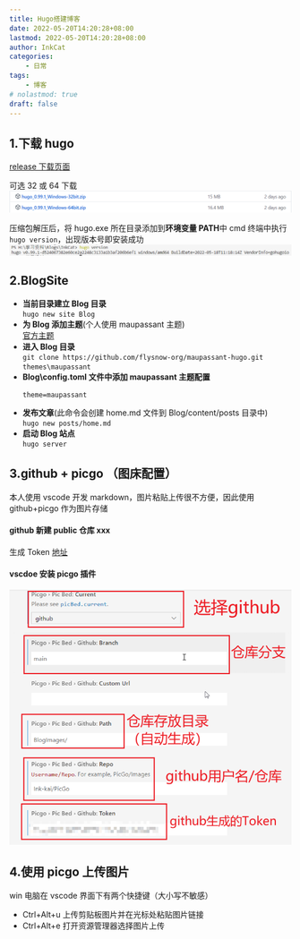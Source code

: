 ```yaml
---
title: Hugo搭建博客
date: 2022-05-20T14:20:28+08:00
lastmod: 2022-05-20T14:20:28+08:00
author: InkCat
categories:
    - 日常
tags:
    - 博客
# nolastmod: true
draft: false
---
```


## 1.下载 hugo

[release 下载页面](https://github.com/gohugoio/hugo/releases)

可选 32 或 64 下载
![hugo下载](https://raw.githubusercontent.com/Ink-kai/PicGo/main/BlogImages/example-2022-05-20-18-15-04.png)

压缩包解压后，将 hugo.exe 所在目录添加到**环境变量 PATH**中
cmd 终端中执行`hugo version`，出现版本号即安装成功
![example-2022-05-20-18-15-44](https://raw.githubusercontent.com/Ink-kai/PicGo/main/BlogImages/example-2022-05-20-18-15-44.png)

## 2.BlogSite

-   **当前目录建立 Blog 目录**  
    `hugo new site Blog`
-   **为 Blog 添加主题**(个人使用 maupassant 主题)  
    [官方主题](https://themes.gohugo.io/)
-   **进入 Blog 目录**  
    `git clone https://github.com/flysnow-org/maupassant-hugo.git themes\maupassant`
-   **Blog\config.toml 文件中添加 maupassant 主题配置**
    ```
    theme=maupassant
    ```
-   **发布文章**(此命令会创建 home.md 文件到 Blog/content/posts 目录中)  
    `hugo new posts/home.md`
-   **启动 Blog 站点**  
    `hugo server`

## 3.github + picgo （图床配置）

本人使用 vscode 开发 markdown，图片粘贴上传很不方便，因此使用 github+picgo 作为图片存储

#### github 新建 public 仓库 xxx

生成 Token [地址](https://github.com/settings/tokens)

#### vscdoe 安装 picgo 插件

![example-2022-05-20-18-25-18](https://raw.githubusercontent.com/Ink-kai/PicGo/main/BlogImages/example-2022-05-20-18-25-18.png)

## 4.使用 picgo 上传图片

win 电脑在 vscode 界面下有两个快捷键（大小写不敏感）

-   Ctrl+Alt+u 上传剪贴板图片并在光标处粘贴图片链接
-   Ctrl+Alt+e 打开资源管理器选择图片上传
